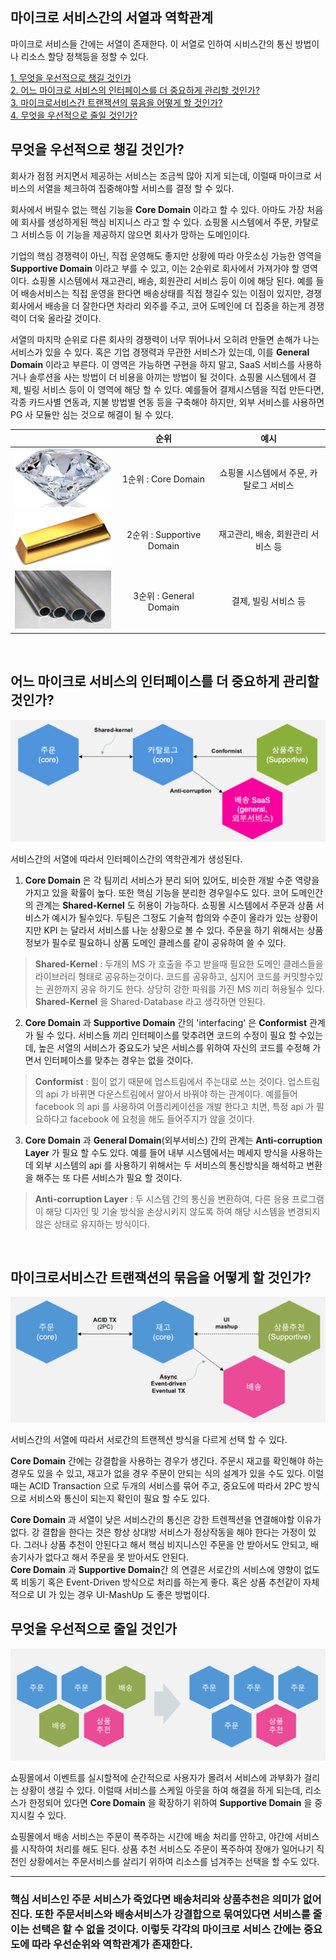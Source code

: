 ## 마이크로 서비스간의 서열과 역학관계

마이크로 서비스들 간에는 서열이 존재한다.  이 서열로 인하여 시비스간의 통신 방법이나 리소스 할당 정책등을 정할 수 있다.

[1. 무엇을 우선적으로 챙길 것인가](#무엇을-우선적으로-챙길-것인가)  
[2. 어느 마이크로 서비스의 인터페이스를 더 중요하게 관리할 것인가?](#어느-마이크로-서비스의-인터페이스를-더-중요하게-관리할-것인가?)  
[3. 마이크로서비스간 트랜잭션의 묶음을 어떻게 할 것인가?](#마이크로서비스간-트랜잭션의-묶음을-어떻게-할-것인가?)  
[4. 무엇을 우선적으로 줄일 것인가?](#무엇을-우선적으로-줄일-것인가?)  

## **무엇을 우선적으로 챙길 것인가?**  

회사가 점점 커지면서 제공하는 서비스는 조금씩 많아 지게 되는데, 이럴때 마이크로 서비스의 서열을 체크하여 집중해야할 서비스를 결정 할 수 있다.  

회사에서 버릴수 없는 핵심 기능을 **Core Domain** 이라고 할 수 있다. 아마도 가장 처음에 회사를 생성하게된 핵심 비지니스 라고 할 수 있다. 쇼핑몰 시스템에서 주문, 카탈로그 서비스등 이 기능을 제공하지 않으면 회사가 망하는 도메인이다.  

기업의 핵심 경쟁력이 아닌, 직접 운영해도 좋지만 상황에 따라 아웃소싱 가능한 영역을 **Supportive Domain** 이라고 부를 수 있고, 이는 2순위로 회사에서 가져가야 할 영역이다. 쇼핑몰 시스템에서 재고관리, 배송, 회원관리 서비스 등이 이에 해당 된다. 예를 들어 배송서비스는 직접 운영을 한다면 배송상태를 직접 챙길수 있는 이점이 있지만, 경쟁 회사에서 배송을 더 잘한다면 차라리 외주를 주고, 코어 도메인에 더 집중을 하는게 경쟁력이 더욱 올라갈 것이다.   

서열의 마지막 순위로 다른 회사의 경쟁력이 너무 뛰어나서 오히려 만들면 손해가 나는 서비스가 있을 수 있다. 혹은 기업 경쟁력과 무관한 서비스가 있는데, 이를 **General Domain** 이라고 부른다. 이 영역은 가능하면 구현을 하지 말고, SaaS 서비스를 사용하거나 솔루션을 사는 방법이 더 비용을 아끼는 방법이 될 것이다. 쇼핑몰 시스템에서 결제, 빌링 서비스 등이 이 영역에 해당 할 수 있다. 예를들어 결제시스템을 직접 만든다면, 각종 카드사별 연동과, 지불 방법별 연동 등을 구축해야 하지만, 외부 서비스를 사용하면 PG 사 모듈만 심는 것으로 해결이 될 수 있다.

|  | 순위 | 예시 |
|---|:---:|:---:|
| ![Core](/img/03_Bizdevops/04/04/03_04_04_01.png) | 1순위 : Core Domain | 쇼핑몰 시스템에서 주문, 카탈로그 서비스|
| ![Supportive](/img/03_Bizdevops/04/04/03_04_04_02.png) | 2순위 : Supportive Domain | 재고관리, 배송, 회원관리 서비스 등|  
| ![General](/img/03_Bizdevops/04/04/03_04_04_03.png) | 3순위 : General Domain | 결제, 빌링 서비스 등 |

<br/>

## **어느 마이크로 서비스의 인터페이스를 더 중요하게 관리할 것인가?**

![](/img/03_Bizdevops/04/04/03_04_04_04.png)  

서비스간의 서열에 따라서 인터페이스간의 역학관계가 생성된다.  

1. **Core Domain** 은 각 팀끼리 서비스가 분리 되어 있어도, 비슷한 개발 수준 역량을 가지고 있을 확률이 높다. 또한 핵심 기능을 분리한 경우일수도 있다. 코어 도메인간의 관계는 **Shared-Kernel** 도 허용이 가능하다. 쇼핑몰 시스템에서 주문과 상품 서비스가 예시가 될수있다. 두팀은 그정도 기술적 합의와 수준이 올라가 있는 상황이지만 KPI 는 달라서 서비스를 나눈 상황으로 볼 수 있다. 주문을 하기 위해서는 상품 정보가 필수로 필요하니 상품 도메인 클레스를 같이 공유하여 쓸 수 있다.    

> **Shared-Kernel** : 
> 두개의 MS 가 호출을 주고 받을때 필요한 도메인 클레스들을 라이브러리 형태로 공유하는것이다. 코드를 공유하고, 심지어 코드를 커밋할수있는 권한까지 공유 하기도 한다. 상당히 강한 파워를 가진 MS 끼리 허용될수 있다. 
> **Shared-Kernel** 을 Shared-Database 라고 생각하면 안된다.

2. **Core Domain** 과 **Supportive Domain** 간의 'interfacing' 은 **Conformist** 관계가 될 수 있다. 서비스들 끼리 인터페이스를 맞추려면 코드의 수정이 필요 할 수있는데, 높은 서열의 서비스가 중요도가 낮은 서비스를 위하여 자신의 코드를 수정해 가면서 인터페이스를 맞추는 경우는 없을 것이다.  

> **Conformist** : 
> 힘이 없기 때문에 업스트림에서 주는대로 쓰는 것이다. 업스트림의 api 가 바뀌면 다운스트림에서 알아서 바꿔야 하는 관계이다. 예를들어 facebook 의 api 를 사용하여 어플리케이션을 개발 한다고 치면, 특정 api 가 필요하다고 facebook 에 요청을 해도 들어주지가 않을 것이다.    

3. **Core Domain** 과 **General Domain**(외부서비스) 간의 관계는 **Anti-corruption Layer** 가 필요 할 수도 있다. 예를 들어 내부 시스템에서는 메세지 방식을 사용하는데 외부 시스템의 api 를 사용하기 위해서는 두 서비스의 통신방식을 해석하고 변환을 해주는 또 다른 서비스가 필요 할 것이다.  

> **Anti-corruption Layer** : 
> 두 시스템 간의 통신을 변환하여, 다른 응용 프로그램이 해당 디자인 및 기술 방식을 손상시키지 않도록 하여 해당 시스템을 변경되지 않은 상태로 유지하는 방식이다. 

<br/>

## **마이크로서비스간 트랜잭션의 묶음을 어떻게 할 것인가?**

![](/img/03_Bizdevops/04/04/03_04_04_05.png)  

서비스간의 서열에 따라서 서로간의 트랜젝션 방식을 다르게 선택 할 수 있다. 

**Core Domain** 간에는 강결합을 사용하는 경우가 생긴다. 주문시 재고를 확인해야 하는 경우도 있을 수 있고, 재고가 없을 경우 주문이 안되는 식의 설계가 있을 수도 있다.
이럴때는 ACID Transaction 으로 두개의 서비스를 묶어 주고, 중요도에 따라서 2PC 방식으로 서비스와 통신이 되는지 확인이 필요 할 수도 있다.

**Core Domain** 과 서열이 낮은 서비스간의 통신은 강한 트렌젝션을 연결해야할 이유가 없다. 강 결합을 한다는 것은 항상 상대방 서비스가 정상작동을 해야 한다는 가정이 있다. 그러나 상품 추천이 안된다고 해서 핵심 비지니스인 주문을 안 받아서도 안되고, 배송기사가 없다고 해서 주문을 못 받아서도 안된다.  
**Core Domain** 과 **Supportive Domain**간 의 연결은 서로간의 서비스에 영향이 없도록 비동기 혹은 Event-Driven 방식으로 처리를 하는게 좋다. 혹은 상품 추천같이 자체적으로 UI 가 있는 경우 UI-MashUp 도 좋은 방법이다.      

## **무엇을 우선적으로 줄일 것인가**

![](/img/03_Bizdevops/04/04/03_04_04_06.png)  

쇼핑몰에서 이벤트를 실시할적에 순간적으로 사용자가 몰려서 서비스에 과부화가 걸리는 상황이 생길 수 있다. 이럴때 서비스를 스케일 아웃을 하여 해결을 하게 되는데, 리소스가 한정되어 있다면 **Core Domain** 을 확장하기 위하여 **Supportive Domain** 을 중지시킬 수 있다.  

쇼핑몰에서 배송 서비스는 주문이 폭주하는 시간에 배송 처리를 안하고, 야간에 서비스를 시작하여 처리를 해도 된다. 상품 추천 서비스도 주문이 폭주하여 장애가 일어나기 직전인 상황에서는 주문서비스를 살리기 위하여 리소스를 넘겨주는 선택을 할 수도 있다.  

<hr>

### 핵심 서비스인 주문 서비스가 죽었다면 배송처리와 상품추천은 의미가 없어진다. 또한 주문서비스와 배송서비스가 강결합으로 묶여있다면 서비스를 줄이는 선택은 할 수 없을 것이다. 이렇듯 각각의 마이크로 서비스 간에는 중요도에 따라 우선순위와 역학관계가 존재한다. 
